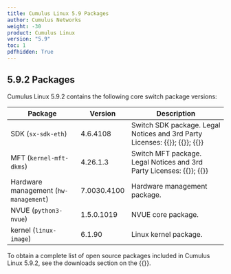 ```yaml
---
title: Cumulus Linux 5.9 Packages
author: Cumulus Networks
weight: -30
product: Cumulus Linux
version: "5.9"
toc: 1
pdfhidden: True
---
```


## 5.9.2 Packages

Cumulus Linux 5.9.2 contains the following core switch package versions:

| Package | Version | Description |
| --- | ----| ----------- |
| SDK (`sx-sdk-eth`) | 4.6.4108 | Switch SDK package. Legal Notices and 3rd Party Licenses: {{<exlink url="https://content.mellanox.com/Legal/3rdPartyUnifyNotice_SDK_sx_sdk_4_7_1000_4.7.0936.pdf" text="SDK 3rd Party Unify Notice">}}; {{<exlink url="https://content.mellanox.com/Legal/3rdPartyNotice_SDK_sx_sdk_4_7_1000_4.7.0936.pdf" text="SDK 3rd Party Notice">}}; {{<exlink url="https://content.mellanox.com/Legal/license_SDK_sx_sdk_4_7_1000_4.7.0936.pdf" text="SDK License">}} |
| MFT (`kernel-mft-dkms`) | 4.26.1.3 | Switch MFT package. Legal Notices and 3rd Party Licenses: {{<exlink url="https://content.mellanox.com/Legal/MFT/3rdPartyNotice_MFT_LINUX_mft-4.29.0.pdf" text="MFT 3rd Party Notice">}}; {{<exlink url="https://content.mellanox.com/Legal/MFT/license_MFT_LINUX_mft-4.29.0.pdf" text="MFT License">}} |
| Hardware management (`hw-management`) | 7.0030.4100 | Hardware management package.|
| NVUE (`python3-nvue`) | 1.5.0.1019 | NVUE core package. |
| kernel (`linux-image`) | 6.1.90 | Linux kernel package. |

To obtain a complete list of open source packages included in Cumulus Linux 5.9.2, see the downloads section on the {{<exlink url="https://enterprise-support.nvidia.com/s/" text="NVIDIA Enterprise support portal">}}.
